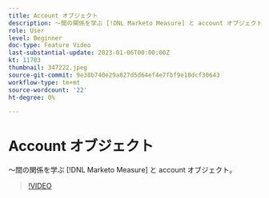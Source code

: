 ```yaml
---
title: Account オブジェクト
description: ～間の関係を学ぶ [!DNL Marketo Measure] と account オブジェクト。
role: User
level: Beginner
doc-type: Feature Video
last-substantial-update: 2023-01-06T00:00:00Z
kt: 11703
thumbnail: 347222.jpeg
source-git-commit: 9e38b740e29a827d5d64ef4e7fbf9e18dcf30643
workflow-type: tm+mt
source-wordcount: '22'
ht-degree: 0%

---
```



# Account オブジェクト

～間の関係を学ぶ [!DNL Marketo Measure] と account オブジェクト。

>[!VIDEO](https://video.tv.adobe.com/v/347222/?quality=12&learn=on)
